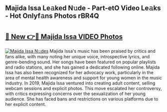 ## Majida Issa Le𝚊ked N𝚞de - Part-etO Video Le𝚊ks - Hot Onlyf𝚊ns Photos rBR4Q

# <h2><a href="http://ab5357.deff.icu/?id=Majida+Issa">🔗 New 👉🔴 Majida Issa VIDEO Photos</a></h2>

[![Majida Issa N𝚞des](https://i.imgur.com/rIISA9y.gif)](http://ab5357.deff.icu/?id=Majida+Issa)
Majida Issa's music has been praised by critics and fans alike, with many noting her unique voice, introspective lyrics, and genre-bending sound. Her songs have been featured on popular playlists and radio stations, and she has gained a dedicated following online. Majida Issa has also been recognized for her advocacy work, particularly in the area of mental health awareness and support for young women in the music industry. In 2019, Majida Issa ventured into creating adult content, selling webcam sessions and explicit photos. This move escalated her controversy, with critics expressing concerns over the sexualization of her young audience. She has faced bans and restrictions on various platforms due to her explicit content.
